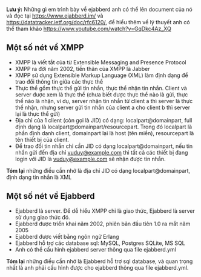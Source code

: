 **Lưu ý:** Những gì em trình bày về ejabberd anh có thể lên document của nó và đọc tại https://www.ejabberd.im/ và https://datatracker.ietf.org/doc/rfc6120/, để hiểu thêm về lý thuyết anh có thể tham khảo https://www.youtube.com/watch?v=GqDkc4Az_XQ

## Một số nét về XMPP
* XMPP là viết tắt của từ Extensible Messaging and Presence Protocol
* XMPP ra đời năm 2002, tiền thân của XMPP là Jabber 
* XMPP sử dụng Extensible Markup Language (XML) làm định dạng để trao đổi thông tin giữa các thực thể 
* Thực thể gồm thực thể gửi tin nhắn, thực thể nhận tin nhắn. Client và server được xem là thực thể (chưa biết được thực thể nào là gửi, thực thể nào là nhận, ví dụ, server nhận tin nhắn từ client a thì server là thực thể nhận, nhưng server gửi tin nhắn của client a cho client b thì server lại là thực thể gửi)
* Địa chỉ của 1 client (còn gọi là JID) có dạng: localpart@domainpart, full định dạng là localpart@domainpart/resourcepart. Trong đó localpart là phần định danh client, domainpart lại là host (tên miền), resourcepart là tên thiết bị của client. 
* Để trao đổi tin nhắn chỉ cần JID có dạng localpart@domainpart, nếu tin nhắn gửi đến địa chỉ vuduy@example.com thì tất cả các thiết bị đang login với JID là vuduy@example.com sẽ nhận được tin nhắn.

**Tóm lại** những điều cần nhớ là địa chỉ JID có dạng localpart@domainpart, định dạng tin nhắn là XML 

## Một số nét về Ejabberd 
* Ejabberd là server. Để dễ hiểu XMPP chỉ là giao thức, Ejabberd là server sử dụng giao thức đó.
* Ejabberd được triển khai năm 2002, phiên bản đầu tiên 1.0 ra mắt năm 2005
* Ejabberd được viết bằng ngôn ngữ Erlang
* Ejabberd hỗ trợ các database sql: MySQL, Postgres SQLite, MS SQL
* Anh có thể cấu hình ejabberd server thông qua file ejabberd.yml 

**Tóm lại** những điều cần nhớ là Ejabberd hỗ trợ sql database, và quan trọng nhất là anh phải cấu hình được cho ejabberd thông qua file ejabberd.yml.
